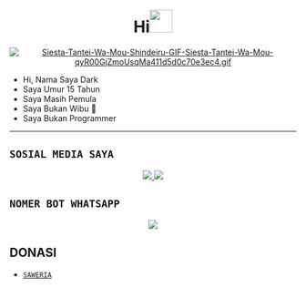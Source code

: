 <h1 align="center">Hi<img src="https://user-images.githubusercontent.com/1303154/88677602-1635ba80-d120-11ea-84d8-d263ba5fc3c0.gif" width="40px" alt=""><br></h1>
<p align="center">
<a href="https://gifyu.com/image/SIG1D"><img src="https://s2.gifyu.com/images/Siesta-Tantei-Wa-Mou-Shindeiru-GIF-Siesta-Tantei-Wa-Mou-qyR00GjZmoUsqMa411d5d0c70e3ec4.gif" alt="Siesta-Tantei-Wa-Mou-Shindeiru-GIF-Siesta-Tantei-Wa-Mou-qyR00GjZmoUsqMa411d5d0c70e3ec4.gif" border="0" /></a>
</p>

<p align="center">

-  Hi, Nama Saya Dark
-  Saya Umur 15 Tahun
-  Saya Masih Pemula
-  Saya Bukan Wibu 🗿
-  Saya Bukan Programmer
</p>

------

## ```SOSIAL MEDIA SAYA```
<p align="center">
<a href="https://www.instagram.com/darkbotzmd"><img src="https://img.shields.io/badge/Instagram-E4405F?style=for-the-badge&logo=instagram&logoColor=white"/> 
<a href="https://wa.me/6285870808160"><img src="https://img.shields.io/badge/WhatsApp-25D366?style=for-the-badge&logo=whatsapp&logoColor=white" /></a>
</p>

## ```NOMER BOT WHATSAPP```
<p align="center">
<a href="https://wa.me/13658006122"><img src="https://img.shields.io/badge/WhatsApp Bot-25D366?style=for-the-badge&logo=whatsapp&logoColor=white" /></a>
</p>

## DONASI

- [`SAWERIA`](https://saweria.co/darkbotzmd)
